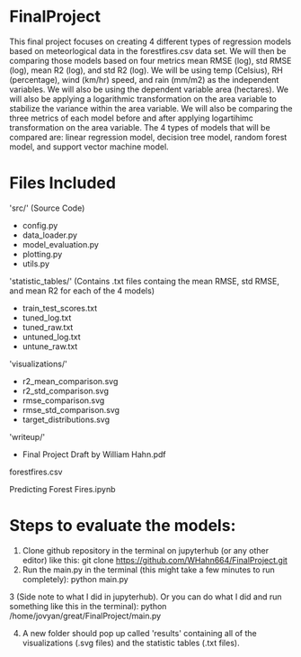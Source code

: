 # FinalProject
This final project focuses on creating 4 different types of regression models based on meteorlogical data in the forestfires.csv data set. We will then be comparing those models based on four metrics mean RMSE (log), std RMSE (log), mean R2 (log), and std R2 (log). We will be using temp (Celsius), RH (percentage), wind (km/hr) speed, and rain (mm/m2) as the independent variables. We will also be using the dependent variable area (hectares). We will also be applying a logarithmic transformation on the area variable to stabilize the variance within the area variable. We will also be comparing the three metrics of each model before and after applying logartihimc transformation on the area variable. The 4 types of models that will be compared are: linear regression model, decision tree model, random forest model, and support vector machine model. 

# Files Included
'src/' (Source Code)

- config.py
- data_loader.py
- model_evaluation.py
- plotting.py
- utils.py

'statistic_tables/' (Contains .txt files containg the mean RMSE, std RMSE, and mean R2 for each of the 4 models)

- train_test_scores.txt
- tuned_log.txt
- tuned_raw.txt
- untuned_log.txt
- untune_raw.txt

'visualizations/'

- r2_mean_comparison.svg
- r2_std_comparison.svg
- rmse_comparison.svg
- rmse_std_comparison.svg
- target_distributions.svg

'writeup/'

- Final Project Draft by William Hahn.pdf


forestfires.csv

Predicting Forest Fires.ipynb

# Steps to evaluate the models:

1. Clone github repository in the terminal on jupyterhub (or any other editor) like this:
git clone https://github.com/WHahn664/FinalProject.git
2. Run the main.py in the terminal (this might take a few minutes to run completely):
python main.py

3 (Side note to what I did in jupyterhub). Or you can do what I did and run something like this in the terminal):
python /home/jovyan/great/FinalProject/main.py

4. A new folder should pop up called 'results' containing all of the visualizations (.svg files) and the statistic tables (.txt files). 
